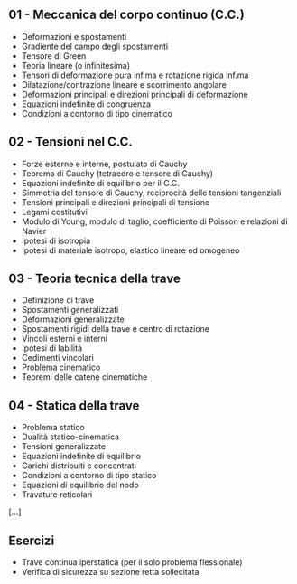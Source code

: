 ## 01 - Meccanica del corpo continuo (C.C.)
- Deformazioni e spostamenti
- Gradiente del campo degli spostamenti
- Tensore di Green
- Teoria lineare (o infinitesima)
- Tensori di deformazione pura inf.ma e rotazione rigida inf.ma
- Dilatazione/contrazione lineare e scorrimento angolare
- Deformazioni principali e direzioni principali di deformazione
- Equazioni indefinite di congruenza
- Condizioni a contorno di tipo cinematico

## 02 - Tensioni nel C.C.
- Forze esterne e interne, postulato di Cauchy
- Teorema di Cauchy (tetraedro e tensore di Cauchy)
- Equazioni indefinite di equilibrio per il C.C.
- Simmetria del tensore di Cauchy, reciprocità delle tensioni tangenziali
- Tensioni principali e direzioni principali di tensione
- Legami costitutivi
- Modulo di Young, modulo di taglio, coefficiente di Poisson e relazioni di Navier
- Ipotesi di isotropia
- Ipotesi di materiale isotropo, elastico lineare ed omogeneo

## 03 - Teoria tecnica della trave
- Definizione di trave
- Spostamenti generalizzati
- Deformazioni generalizzate
- Spostamenti rigidi della trave e centro di rotazione
- Vincoli esterni e interni
- Ipotesi di labilità
- Cedimenti vincolari
- Problema cinematico
- Teoremi delle catene cinematiche

## 04 - Statica della trave
- Problema statico
- Dualità statico-cinematica
- Tensioni generalizzate
- Equazioni indefinite di equilibrio
- Carichi distribuiti e concentrati
- Condizioni a contorno di tipo statico
- Equazioni di equilibrio del nodo
- Travature reticolari

[...]

## Esercizi
- Trave continua iperstatica (per il solo problema flessionale)
- Verifica di sicurezza su sezione retta sollecitata
